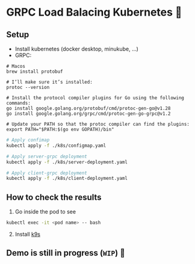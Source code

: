 # GRPC Load Balacing Kubernetes :tada:

## Setup

- Install kubernetes (docker desktop, minukube, ...)
- GRPC:

```shell
# Macos
brew install protobuf

# I’ll make sure it’s installed:
protoc --version

# Install the protocol compiler plugins for Go using the following commands:
go install google.golang.org/protobuf/cmd/protoc-gen-go@v1.28
go install google.golang.org/grpc/cmd/protoc-gen-go-grpc@v1.2

# Update your PATH so that the protoc compiler can find the plugins:
export PATH="$PATH:$(go env GOPATH)/bin"
```

```bash
# Apply confimap
kubectl apply -f ./k8s/configmap.yaml

# Apply server-grpc deployment
kubectl apply -f ./k8s/server-deployment.yaml

# Apply client-grpc deployment
kubectl apply -f ./k8s/client-deployment.yaml
```

## How to check the results

1. Go inside the pod to see

```bash
kubectl exec -it <pod name> -- bash
```

2. Install [k9s](https://k9scli.io/topics/install/)

## Demo is still in progress (`WIP`) :rocket:
